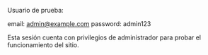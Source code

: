 Usuario de prueba:

email: admin@example.com
password: admin123

Esta sesión cuenta con privilegios de administrador para probar el funcionamiento del sitio.
